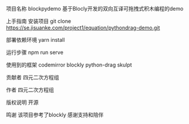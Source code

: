 项目名称
blockpydemo
基于Blocly开发的双向互译可拖拽式积木编程的demo



上手指南
安装项目
git clone https://se.jisuanke.com/project1/equation/pythondrag-demo.git



部署依赖环境
yarn install





运行步骤
npm run serve













使用到的框架
codemirror
blockly
python-drag
skulpt



贡献者
四元二次方程组




作者
四元二次方程组



版权说明
开源



鸣谢
该项目参考了blockly
感谢支持和陪伴

